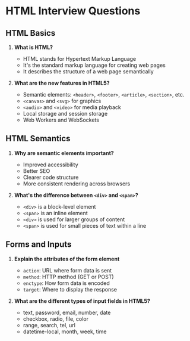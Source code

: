 # HTML Interview Questions

## HTML Basics

1. **What is HTML?**
   - HTML stands for Hypertext Markup Language
   - It's the standard markup language for creating web pages
   - It describes the structure of a web page semantically

2. **What are the new features in HTML5?**
   - Semantic elements: `<header>`, `<footer>`, `<article>`, `<section>`, etc.
   - `<canvas>` and `<svg>` for graphics
   - `<audio>` and `<video>` for media playback
   - Local storage and session storage
   - Web Workers and WebSockets

## HTML Semantics

1. **Why are semantic elements important?**
   - Improved accessibility
   - Better SEO
   - Clearer code structure
   - More consistent rendering across browsers

2. **What's the difference between `<div>` and `<span>`?**
   - `<div>` is a block-level element
   - `<span>` is an inline element
   - `<div>` is used for larger groups of content
   - `<span>` is used for small pieces of text within a line

## Forms and Inputs

1. **Explain the attributes of the form element**
   - `action`: URL where form data is sent
   - `method`: HTTP method (GET or POST)
   - `enctype`: How form data is encoded
   - `target`: Where to display the response

2. **What are the different types of input fields in HTML5?**
   - text, password, email, number, date
   - checkbox, radio, file, color
   - range, search, tel, url
   - datetime-local, month, week, time 